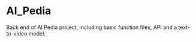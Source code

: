 # AI_Pedia
Back end of AI Pedia project, including basic function files, API and a text-to-video model.
